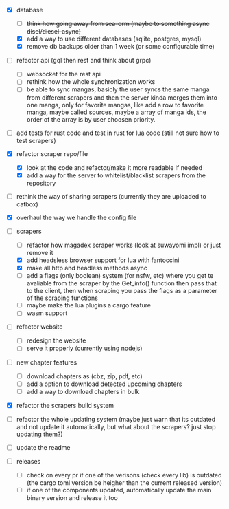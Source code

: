 - [x] database

  - [ ] ~~think how going away from sea-orm (maybe to something async disel/diesel-async)~~
  - [x] add a way to use different databases (sqlite, postgres, mysql)
  - [x] remove db backups older than 1 week (or some configurable time)

- [ ] refactor api (gql then rest and think about grpc)

  - [ ] websocket for the rest api
  - [ ] rethink how the whole synchronization works
  - [ ] be able to sync mangas, basicly the user syncs the same manga from different scrapers and then the server kinda merges them into one manga, only for favorite mangas, like add a row to favorite manga, maybe called sources, maybe a array of manga ids, the order of the array is by user choosen priority.

- [ ] add tests for rust code and test in rust for lua code (still not sure how to test scrapers)

- [x] refactor scraper repo/file

  - [x] look at the code and refactor/make it more readable if needed
  - [x] add a way for the server to whitelist/blacklist scrapers from the repository

- [ ] rethink the way of sharing scrapers (currently they are uploaded to catbox)
- [x] overhaul the way we handle the config file

- [ ] scrapers

  - [ ] refactor how magadex scraper works (look at suwayomi impl) or just remove it
  - [x] add headsless browser support for lua with fantoccini
  - [x] make all http and headless methods async
  - [ ] add a flags (only boolean) system (for nsfw, etc) where you get te avaliable from the scraper by the Get_info() function then pass that to the client, then when scraping you pass the flags as a parameter of the scraping functions
  - [ ] maybe make the lua plugins a cargo feature
  - [ ] wasm support

- [ ] refactor website

  - [ ] redesign the website
  - [ ] serve it properly (currently using nodejs)

- [ ] new chapter features

  - [ ] download chapters as (cbz, zip, pdf, etc)
  - [ ] add a option to download detected upcoming chapters
  - [ ] add a way to download chapters in bulk

- [x] refactor the scrapers build system

- [ ] refactor the whole updating system (maybe just warn that its outdated and not update it automatically, but what about the scrapers? just stop updating them?)
- [ ] update the readme

- [ ] releases
  - [ ] check on every pr if one of the verisons (check every lib) is outdated (the cargo toml version be heigher than the current released version)
  - [ ] if one of the components updated, automatically update the main binary version and release it too
